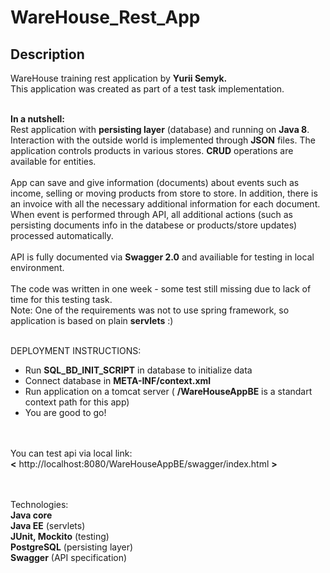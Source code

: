 # WareHouse_Rest_App
## Description

WareHouse training rest application by <b>Yurii Semyk.</b><br/>
This application was created as part of a test task implementation. <br/><br/>

<b>In a nutshell:</b><br/> Rest application with <b>persisting layer</b> (database) and running on <b>Java 8</b>. Interaction with the outside world is implemented through <b>JSON</b> files.
The application controls products in various stores. <b>CRUD</b> operations are available for entities.
<br/><br/>App can save and give information (documents) 
about events such as income, selling or moving products from store to store. In addition, there is an invoice with all the necessary additional information for each document.<br/>
When event is performed through API, all additional actions (such as persisting documents info in the databese or products/store updates) processed automatically.<br/>
<br/>API is fully documented via <b>Swagger 2.0</b> and availiable for testing in local environment.<br/><br/>
The code was written in one week - some test still missing due to lack of time for this testing task.<br/>
Note: One of the requirements was not to use spring framework, so application is based on plain <b>servlets</b> :)

<br/>DEPLOYMENT INSTRUCTIONS:<br/>
- Run <b>SQL_BD_INIT_SCRIPT</b> in database to initialize data<br/>
- Connect database in <b>META-INF/context.xml</b><br/>
- Run application on a tomcat server ( <b>/WareHouseAppBE</b> is a standart context path for this app)<br/>
- You are good to go!<br/>

<br/><br/>You can test api via local link:<br/> 
<b><</b> http://localhost:8080/WareHouseAppBE/swagger/index.html <b>></b>

<br/><br/>
Technologies:  <br/>
<b>Java core</b><br/>
<b>Java EE</b> (servlets)<br/>
<b>JUnit, Mockito</b> (testing)<br/>
<b>PostgreSQL</b> (persisting layer)<br/>
<b>Swagger</b> (API specification)
